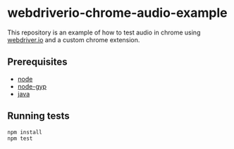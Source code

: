 # webdriverio-chrome-audio-example

This repository is an example of how to test audio in chrome using [webdriver.io](http://webdriver.io/) and a custom chrome extension.

## Prerequisites

- [node](https://nodejs.org/en/download/)
- [node-gyp](https://github.com/nodejs/node-gyp#installation)
- [java](https://java.com/en/download)

## Running tests

```
npm install
npm test
```
